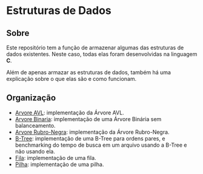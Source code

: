 # Estruturas de Dados
## Sobre
Este repositório tem a função de armazenar algumas das estruturas de dados existentes. Neste caso, todas elas foram desenvolvidas na linguagem **C**.

Além de apenas armazar as estruturas de dados, também há uma explicação sobre o que elas são e como funcionam.

## Organização
- [Arvore AVL](https://github.com/HenriUz/Estruturas-de-Dados/tree/main/Arvore%20AVL): implementação da Árvore AVL.
- [Arvore Binaria](https://github.com/HenriUz/Estruturas-de-Dados/tree/main/Arvore%20Binaria): implementação de uma Árvore Binária sem balanceamento.
- [Arvore Rubro-Negra](https://github.com/HenriUz/Estruturas-de-Dados/tree/main/Arvore%20Rubro-Negra): implementação da Árvore Rubro-Negra.
- [B-Tree](https://github.com/HenriUz/Estruturas-de-Dados/tree/main/B-Tree): implementação de uma B-Tree para ordens pares, e benchmarking do tempo de busca em um arquivo usando a B-Tree e não usando ela.
- [Fila](https://github.com/HenriUz/Estruturas-de-Dados/tree/main/Fila): implementação de uma fila.
- [Pilha](https://github.com/HenriUz/Estruturas-de-Dados/tree/main/Pilha): implementação de uma pilha. 
